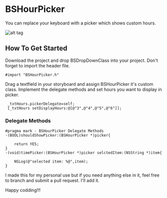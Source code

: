 # BSHourPicker
You can replace your keyboard with a picker which shows custom hours.

![alt tag](https://cloud.githubusercontent.com/assets/16186934/24190122/6cd1c28a-0f09-11e7-869b-9626182ea172.png)
## How To Get Started
Download the project and drop BSDropDownClass into your project.
Don't forget to import the header file.

```
#import "BSHourPicker.h"
```
Drag a textfield in your storyboard and assign BSHourPicker it's custom class.
Implement the delegate methods and set hours you want to display in picker.

```
 _txtHours.pickerDelegate=self;
 [_txtHours setDisplayHours:@[@"3",@"4",@"5",@"6"]];
 ```
### Delegate Methods
```
#pragma mark - BSHourPicker Delegate Methods
-(BOOL)shouldShowPicker:(BSHourPicker *)picker{
    
    return YES;
}
-(void)timePicker:(BSHourPicker *)picker selctedItem:(NSString *)item{
    
    NSLog(@"selected item: %@",item);
}
```

I made this for my personal use but if you need anything else in it, feel free to branch and submit a pull request. I'll add it.

Happy codding!!!
